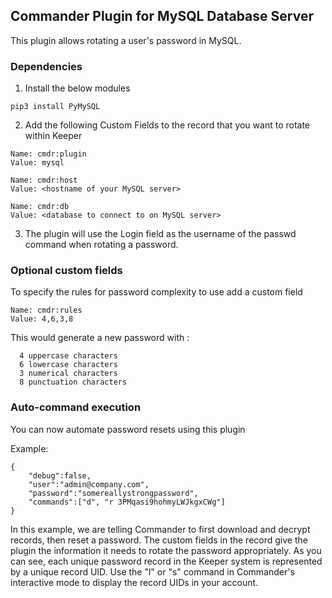 Commander Plugin for MySQL Database Server
----

This plugin allows rotating a user's password in MySQL.

### Dependencies 

1) Install the below modules

```
pip3 install PyMySQL
```

2) Add the following Custom Fields to the record that you want to rotate within Keeper

```
Name: cmdr:plugin
Value: mysql

Name: cmdr:host
Value: <hostname of your MySQL server>

Name: cmdr:db
Value: <database to connect to on MySQL server>
```

3) The plugin will use the Login field as the username of the passwd command when rotating a password.

### Optional custom fields

To specify the rules for password complexity to use add a custom field

```
Name: cmdr:rules
Value: 4,6,3,8
```

This would generate a new password with :
```
  4 uppercase characters
  6 lowercase characters
  3 numerical characters
  8 punctuation characters
```

### Auto-command execution

You can now automate password resets using this plugin

Example:

```
{                                                                               
    "debug":false,
    "user":"admin@company.com",
    "password":"somereallystrongpassword",
    "commands":["d", "r 3PMqasi9hohmyLWJkgxCWg"]
}
```

In this example, we are telling Commander to first download and decrypt records, then reset a password. The custom fields in the record give the plugin the information it needs to rotate the password appropriately. As you can see, each unique password record in the Keeper system is represented by a unique record UID.  Use the "l" or "s" command in Commander's interactive mode to display the record UIDs in your account.

